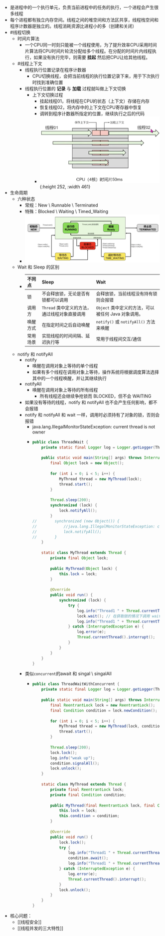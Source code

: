 - 是进程中的一个执行单元，负责当前进程中的任务的执行，一个进程会产生很多线程
- 每个进程都有独立内存空间。线程之间的堆空间和方法区共享，线程栈空间和程序计数器是独立的。线程消耗资源比进程小的多（创建和关闭）
- #线程切换
	- 时间片算法
		- 一个CPU同一时刻只能被一个线程使用，为了提升效率CPU采用时间片算法将CPU时间片轮流分配给多个线程。在分配的时间片内线程执行，如果没有执行完毕，则需要 **挂起** 然后把CPU让给其他线程。
	- #线程上下文
		- 线程执行位置记录在程序计数器
			- CPU切换线程，会把当前线程的执行位置记录下来，用于下次执行时找到准确位置
		- 线程执行位置的 **记录** 与 **加载** 过程就叫做上下文切换
			- 上下文切换过程
				- 挂起线程01，将线程在CPU的状态（上下文）存储在内存
				- 恢复线程02，将内存中的上下文在CPU寄存器中恢复
				- 调转到程序计数器所指定的位置，继续执行之后的代码
				- ![image.png](../assets/image_1710299114918_0.png){:height 252, :width 461}
- 生命周期
	- 六种状态
		- 常规：New \ Runnable \ Terminated
		- 特殊：Blocked \ Waiting \ Timed_Waiting
		- ![image.png](../assets/image_1710300446857_0.png)
	- Wait 和 Sleep 的区别
		- |不同点|Sleep|Wait|
		  |-|-|-|
		  |锁|不会释放锁，无论是否有锁都可以调用|会释放锁，当前线程没有持有锁则会报错|
		  |调用方|`Thread` 类中定义的方法，通过线程对象直接调用|`Object` 类中定义的方法，可以被任何 Java 对象调用。|
		  |唤醒方式|在指定时间之后自动唤醒|`notify()` 或 `notifyAll()` 方法来唤醒|
		  |常用场景|实现线程的时间间隔、延迟执行等|常用于线程间交互/通信|
	- notify 和 notifyAll
		- notify
			- 唤醒在调用对象上等待的单个线程
			- 如果有多个线程在调用对象上等待，操作系统将根据调度算法选择其中的一个线程唤醒，并让其继续执行
		- notifyAll
			- 唤醒在调用对象上等待的所有线程
				- 所有线程还会继续争抢锁而 BLOCKED，但不会 WAITING
		- 如果没有等待的线程，notify 和 notifyAll 也不会产生任何影响，都不会报错
		- notify 和 notifyAll 和 wait 一样，调用时必须持有了对象的锁，否则会报错
			- java.lang.IllegalMonitorStateException: current thread is not owner
			- ```java
			  public class ThreadWait {
			      private static final Logger log = Logger.getLogger(ThreadWait.class);
			  
			      public static void main(String[] args) throws InterruptedException {
			          final Object lock = new Object();
			  
			          for (int i = 0; i < 5; i++) {
			              MyThread thread = new MyThread(lock);
			              thread.start();
			          }
			  
			          Thread.sleep(200);
			          synchronized (lock) {
			              lock.notifyAll();
			          }
			  //        synchronized (new Object()) {
			  //            //java.lang.IllegalMonitorStateException: current thread is not owner
			  //            lock.notifyAll();
			  //        }
			      }
			  
			      static class MyThread extends Thread {
			          private final Object lock;
			  
			          public MyThread(Object lock) {
			              this.lock = lock;
			          }
			  
			          @Override
			          public void run() {
			              synchronized (lock) {
			                  try {
			                      log.info("Thread1 " + Thread.currentThread().getName() + " is waiting...");
			                      lock.wait(); // 在获取锁的情况下调用 wait() 方法
			                      log.info("Thread1 " + Thread.currentThread().getName() + " is awakened.");
			                  } catch (InterruptedException e) {
			                      log.error(e);
			                      Thread.currentThread().interrupt();
			                  }
			              }
			          }
			      }
			  }
			  ```
		- 类似`concurrent`的await 和 singal \ singalAll
			- ```java
			  public class ThreadWaitWithConcurrent {
			      private static final Logger log = Logger.getLogger(ThreadWaitWithConcurrent.class);
			  
			      public static void main(String[] args) throws InterruptedException {
			          final ReentrantLock lock = new ReentrantLock();
			          final Condition condition = lock.newCondition();
			  
			          for (int i = 0; i < 5; i++) {
			              MyThread thread = new MyThread(lock, condition);
			              thread.start();
			          }
			  
			          Thread.sleep(200);
			          lock.lock();
			          log.info("weak up");
			          condition.signalAll();
			          lock.unlock();
			      }
			  
			      static class MyThread extends Thread {
			          private final ReentrantLock lock;
			          private final Condition condition;
			  
			          public MyThread(final ReentrantLock lock, final Condition condition) {
			              this.lock = lock;
			              this.condition = condition;
			          }
			  
			          @Override
			          public void run() {
			              lock.lock();
			              try {
			                  log.info("Thread1 " + Thread.currentThread().getName() + " is waiting...");
			                  condition.await();
			                  log.info("Thread1 " + Thread.currentThread().getName() + " is awakened.");
			              } catch (InterruptedException e) {
			                  log.error(e);
			                  Thread.currentThread().interrupt();
			              }
			              lock.unlock();
			          }
			      }
			  }
			  ```
- 核心问题：
	- [[线程安全]]
	- [[线程并发的三大特性]]